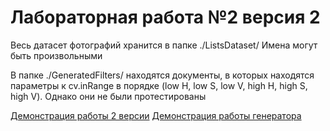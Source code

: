 # Лабораторная работа №2 версия 2

Весь датасет фотографий хранится в папке ./ListsDataset/
Имена могут быть произвольными

В папке ./GeneratedFilters/ находятся документы, в которых находятся параметры к cv.inRange в порядке (low H, low S, low V, high H, high S, high V). Однако они не были протестированы

[Демонстрация работы 2 версии](https://youtu.be/adVxWIwt0L4)
[Демонстрация работы генератора](https://youtu.be/it2-vB9t9Cc) 